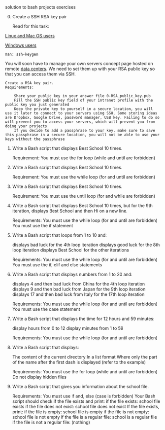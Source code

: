 solution to bash projects exercises

0. Create a SSH RSA key pair

	Read for this task:

[Linux and Mac OS users](https://askubuntu.com/questions/61557/how-do-i-set-up-ssh-authentication-keys)

[Windows users](https://docs.rackspace.com/support/how-to/generating-rsa-keys-with-ssh-puttygen/)

	man: ssh-keygen

You will soon have to manage your own servers concept page hosted on remote [data centers](https://www.youtube.com/watch?v=iuqXFC_qIvA&feature=youtu.be&t=46). We need to set them up with your RSA public key so that you can access them via SSH.

	Create a RSA key pair.
	Requirements:

		Share your public key in your answer file 0-RSA_public_key.pub
		Fill the SSH public key field of your intranet profile with the public key you just generated
		Keep the private key to yourself in a secure location, you will use it later to connect to your servers using SSH. Some storing ideas are Dropbox, Google Drive, password manager, USB key. Failing to do so will prevent you to access your servers, which will prevent you from doing your projects
		If you decide to add a passphrase to your key, make sure to save this passphrase in a secure location, you will not be able to use your keys without the passphrase


1. Write a Bash script that displays Best School 10 times.

	Requirement:
		You must use the for loop (while and until are forbidden)

2. Write a Bash script that displays Best School 10 times.

	Requirement:
		You must use the while loop (for and until are forbidden)

3. Write a Bash script that displays Best School 10 times.

	Requirement:
		You must use the until loop (for and while are forbidden)

4. Write a Bash script that displays Best School 10 times, but for the 9th iteration, displays Best School and then Hi on a new line.


	Requirements:
		You must use the while loop (for and until are forbidden)
		You must use the if statement

5. Write a Bash script that loops from 1 to 10 and:

	displays bad luck for the 4th loop iteration
	displays good luck for the 8th loop iteration
	displays Best School for the other iterations

	Requirements:
		You must use the while loop (for and until are forbidden)
		You must use the if, elif and else statements

6. Write a Bash script that displays numbers from 1 to 20 and:

	displays 4 and then bad luck from China for the 4th loop iteration
	displays 9 and then bad luck from Japan for the 9th loop iteration
	displays 17 and then bad luck from Italy for the 17th loop iteration

	Requirements:
	You must use the while loop (for and until are forbidden)
	You must use the case statement

7. Write a Bash script that displays the time for 12 hours and 59 minutes:

	display hours from 0 to 12
	display minutes from 1 to 59

	Requirements:
	You must use the while loop (for and until are forbidden)

8. Write a Bash script that displays:

	The content of the current directory
	In a list format
	Where only the part of the name after the first dash is displayed (refer to the example)

	Requirements:
	You must use the for loop (while and until are forbidden)
	Do not display hidden files

9. Write a Bash script that gives you information about the school file.

	Requirements:
		You must use if and, else (case is forbidden)
		Your Bash script should check if the file exists and print:
			if the file exists: school file exists
			if the file does not exist: school file does not exist
		If the file exists, print:
			if the file is empty: school file is empty
			if the file is not empty: school file is not empty
			if the file is a regular file: school is a regular file
			if the file is not a regular file: (nothing) 
